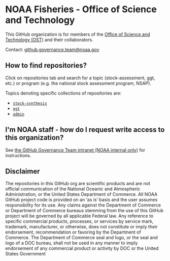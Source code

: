 # NOAA Fisheries - Office of Science and Technology

This GitHub organization is for members of the [Office of Science and Technology (OST)](https://www.fisheries.noaa.gov/about/office-science-and-technology) and their collaborators. 

Contact: github.governance.team@noaa.gov

## How to find repositories? 

Click on repositories tab and search for a topic (stock-assessment, ggt, etc.) or program (e.g. the national stock assessment program, NSAP). 

Topics denoting specific collections of repositories are:
  - [`stock-synthesis`](https://github.com/orgs/noaa-S-T/repositories?q=stock-synthesis&type=all&language=&sort=)
  - [`ggt`](https://github.com/orgs/noaa-S-T/repositories?q=ggt&type=all&language=&sort=)
  - [`admin`](https://github.com/orgs/noaa-S-T/repositories?q=admin&type=all&language=&sort=)

## I'm NOAA staff - how do I request write access to this organization?

See [the GitHub Governance Team intranet (NOAA internal only)](https://sites.google.com/noaa.gov/nmfs-st-github-governance-team/github-users) for instructions.

## Disclaimer

The repositories in this GitHub org are scientific products and are not official communication of the National Oceanic and Atmospheric Administration, or the United States Department of Commerce. All NOAA GitHub project code is provided on an ‘as is’ basis and the user assumes responsibility for its use. Any claims against the Department of Commerce or Department of Commerce bureaus stemming from the use of this GitHub project will be governed by all applicable Federal law. Any reference to specific commercial products, processes, or services by service mark, trademark, manufacturer, or otherwise, does not constitute or imply their endorsement, recommendation or favoring by the Department of Commerce. The Department of Commerce seal and logo, or the seal and logo of a DOC bureau, shall not be used in any manner to imply endorsement of any commercial product or activity by DOC or the United States Government
